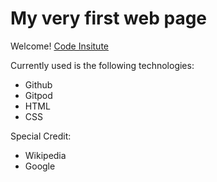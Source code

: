 # My very first web page

Welcome! [Code Insitute](https://codeinstitude.net)

Currently used is the following technologies:

- Github
- Gitpod
- HTML
- CSS

Special Credit:
- Wikipedia
- Google